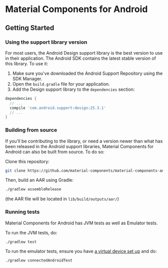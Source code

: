 # Material Components for Android

## Getting Started

### Using the support library version

For most users, the Android Design support library is the best version to use in
their application. The Android SDK contains the latest stable version of this
library. To use it:

1. Make sure you've downloaded the Android Support Repository using the SDK
   Manager.
2. Open the `build.gradle` file for your application.
3. Add the Design support library to the `dependencies` section:

  ```groovy
  dependencies {
    // ...
    compile 'com.android.support:design:25.3.1'
    // ...
  }
  ```

### Building from source

If you'll be contributing to the library, or need a version newer than what has
been released in the Android support libraries, Material Components for Android
can also be built from source. To do so:

Clone this repository:

```sh
git clone https://github.com/material-components/material-components-android.git
```

Then, build an AAR using Gradle:

```sh
./gradlew assembleRelease
```

(the AAR file will be located in `lib/build/outputs/aar/`)

### Running tests

Material Components for Android has JVM tests as well as Emulator tests.

To run the JVM tests, do:

```
./gradlew test
```

To run the emulator tests, ensure you have [a virtual device set
up](https://developer.android.com/studio/run/managing-avds.html) and do:

```
./gradlew connectedAndroidTest
```


